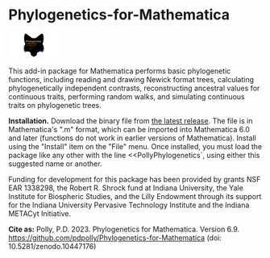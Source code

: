 # Phylogenetics-for-Mathematica
<img
  src="https://github.com/pdpolly/Phylogenetics-for-Mathematica/blob/main/PhyloIconGitHub.jpg"
  alt="Alt text"
  title="Optional title"
  style="display: inline-block; margin: 0 auto; max-width: 100px">
  
This add-in package for Mathematica performs basic phylogenetic functions, including reading and drawing Newick format trees, calculating phylogenetically independent contrasts, reconstructing ancestral values for continuous traits, performing random walks, and simulating continuous traits on phylogenetic trees.
  
<b>Installation.</b> Download the binary file from <a href="https://github.com/pdpolly/Phylogenetics-for-Mathematica/releases/latest">the latest release</a>. The file is in Mathematica's ".m" format, which can be imported into Mathematica 6.0 and later (functions do not work in earlier versions of Mathematica). Install using the "Install" item on the "File" menu. Once installed, you must load the package like any other with the line <<PollyPhylogenetics`, using either this suggested name or another.

Funding for development for this package has been provided by grants NSF EAR 1338298, the Robert R. Shrock fund at Indiana University, the Yale Institute for Biospheric Studies, and the Lilly Endowment through its support for the Indiana University Pervasive Technology Institute and the Indiana METACyt Initiative.

<b>Cite as:</b> Polly, P.D. 2023. Phylogenetics for Mathematica. Version 6.9. https://github.com/pdpolly/Phylogenetics-for-Mathematica (doi: 10.5281/zenodo.10447176)
